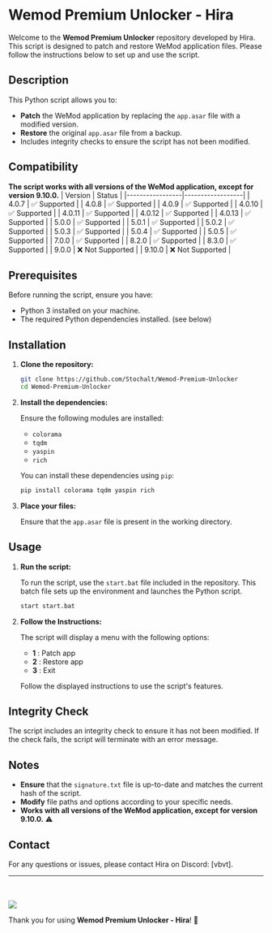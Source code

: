 # Wemod Premium Unlocker - Hira

Welcome to the **Wemod Premium Unlocker** repository developed by Hira. This script is designed to patch and restore WeMod application files. Please follow the instructions below to set up and use the script.

## Description

This Python script allows you to:
- **Patch** the WeMod application by replacing the `app.asar` file with a modified version.
- **Restore** the original `app.asar` file from a backup.
- Includes integrity checks to ensure the script has not been modified.

## Compatibility

**The script works with all versions of the WeMod application, except for version 9.10.0.**
| Version         | Status           |
|-----------------|------------------|
| 4.0.7           | ✅ Supported      |
| 4.0.8           | ✅ Supported      |
| 4.0.9           | ✅ Supported      |
| 4.0.10          | ✅ Supported      |
| 4.0.11          | ✅ Supported      |
| 4.0.12          | ✅ Supported      |
| 4.0.13          | ✅ Supported      |
| 5.0.0           | ✅ Supported      |
| 5.0.1           | ✅ Supported      |
| 5.0.2           | ✅ Supported      |
| 5.0.3           | ✅ Supported      |
| 5.0.4           | ✅ Supported      |
| 5.0.5           | ✅ Supported      |
| 7.0.0           | ✅ Supported      |
| 8.2.0           | ✅ Supported      | 
| 8.3.0           | ✅ Supported      |
| 9.0.0           | ❌ Not Supported  |
| 9.10.0          | ❌ Not Supported  |


## Prerequisites

Before running the script, ensure you have:
- Python 3 installed on your machine.
- The required Python dependencies installed. (see below)

## Installation

1. **Clone the repository:**

    ```bash
    git clone https://github.com/Stochalt/Wemod-Premium-Unlocker
    cd Wemod-Premium-Unlocker
    ```

2. **Install the dependencies:**

    Ensure the following modules are installed:
    - `colorama`
    - `tqdm`
    - `yaspin`
    - `rich`

    You can install these dependencies using `pip`:

    ```bash
    pip install colorama tqdm yaspin rich
    ```

3. **Place your files:**

    Ensure that the `app.asar` file is present in the working directory.

## Usage

1. **Run the script:**

    To run the script, use the `start.bat` file included in the repository. This batch file sets up the environment and launches the Python script.

    ```bash
    start start.bat
    ```

2. **Follow the Instructions:**

    The script will display a menu with the following options:
    - **1** : Patch app
    - **2** : Restore app
    - **3** : Exit

    Follow the displayed instructions to use the script's features.

## Integrity Check

The script includes an integrity check to ensure it has not been modified. If the check fails, the script will terminate with an error message.

## Notes

- **Ensure** that the `signature.txt` file is up-to-date and matches the current hash of the script.
- **Modify** file paths and options according to your specific needs.
- **Works with all versions of the WeMod application, except for version 9.10.0.** ⚠️

## Contact

For any questions or issues, please contact Hira on Discord: [vbvt].

---
<br><br>
<a href="https://github.com/stochalt/wemod-premium-unlocker/graphs/contributors">
  <img src="https://contrib.rocks/image?repo=stochalt/wemod-premium-unlocker" />
</a>

Thank you for using **Wemod Premium Unlocker - Hira**! 🎉
